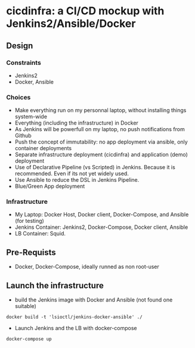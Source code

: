 # cicdinfra: a CI/CD mockup with Jenkins2/Ansible/Docker


## Design

### Constraints

- Jenkins2
- Docker, Ansible

### Choices

- Make everything run on my personnal laptop, without installing
things system-wide
- Everything (including the infrastructure) in Docker
- As Jenkins will be powerfull on my laptop, no push notifications
from Github
- Push the concept of immutability: no app deployment via ansible,
only container deployments
- Separate infrastructure deployment (cicdinfra) and application (demo) deployment
- Use of Declarative Pipeline (vs Scripted) in Jenkins. Because it is recommended. Even if its not yet widely used.
- Use Ansible to reduce the DSL in Jenkins Pipeline.
- Blue/Green App deployment

### Infrastructure

- My Laptop: Docker Host, Docker client, Docker-Compose, and Ansible (for testing)
- Jenkins Container: Jenkins2, Docker-Compose, Docker client, Ansible
- LB Container: Squid.

## Pre-Requists
- Docker, Docker-Compose, ideally runned as non root-user

## Launch the infrastructure

- build the Jenkins image with Docker and Ansible (not found one suitable)
```
docker build -t 'lsioctl/jenkins-docker-ansible' ./
```

- Launch Jenkins and the LB with docker-compose
```
docker-compose up
```
